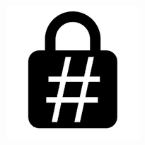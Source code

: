 <img src="https://github.com/patrickpca/TryHackMe/blob/master/Hashing%20-%20Crypto%20101/IMG/hash.png" width="60%">
